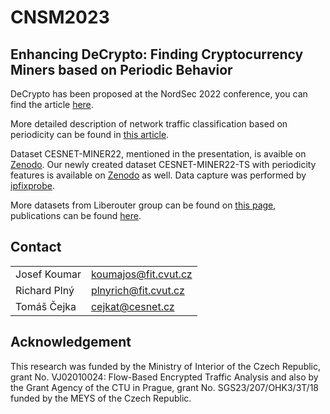 # CNSM2023
## Enhancing DeCrypto: Finding Cryptocurrency Miners based on Periodic Behavior

DeCrypto has been proposed at the NordSec 2022 conference, you can find the article [here](https://link.springer.com/chapter/10.1007/978-3-031-22295-5_8).

More detailed description of network traffic classification based on periodicity can be found in [this article](https://ieeexplore.ieee.org/abstract/document/9964556).

Dataset CESNET-MINER22, mentioned in the presentation, is avaible on [Zenodo](https://zenodo.org/records/7189293). Our newly created dataset CESNET-MINER22-TS with periodicity features is available on [Zenodo](https://zenodo.org/records/8033351) as well. Data capture was performed by [ipfixprobe](https://github.com/CESNET/ipfixprobe).

More datasets from Liberouter group can be found on [this page](https://www.liberouter.org/technology-v2/tools-services-datasets/datasets/), publications can be found [here](https://www.liberouter.org/publications/).

## Contact
|||
|---|---|
Josef Koumar|koumajos@fit.cvut.cz
Richard Plný|plnyrich@fit.cvut.cz
Tomáš Čejka|cejkat@cesnet.cz

## Acknowledgement
This research was funded by the Ministry of Interior of the Czech Republic, grant No. VJ02010024: Flow-Based Encrypted Traffic Analysis and also by the Grant Agency of the CTU in Prague, grant No. SGS23/207/OHK3/3T/18 funded by the MEYS of the Czech Republic.
